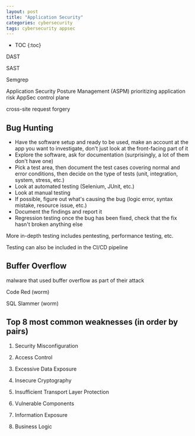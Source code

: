 ```yaml
---
layout: post
title: "Application Security"
categories: cybersecurity
tags: cybersecurity appsec
---
```


* TOC
{:toc}

DAST

SAST

Semgrep

Application Security Posture Management (ASPM)
prioritizing application risk
AppSec control plane



cross-site request forgery



## Bug Hunting

- Have the software setup and ready to be used, make an account at the app you want to investigate, don't just look at the front-facing part of it
- Explore the software, ask for documentation (surprisingly, a lot of them don't have one)
- Pick a test area, then document the test cases covering normal and error conditions, then decide on the type of tests (unit, integration, system, stress, etc.)
- Look at automated testing (Selenium, JUnit, etc.)
- Look at manual testing
- If possible, figure out what's causing the bug (logic error, syntax mistake, resource issue, etc.)
- Document the findings and report it
- Regression testing once the bug has been fixed, check that the fix hasn't broken anything else

More in-depth testing includes pentesting, performance testing, etc.

Testing can also be included in the CI/CD pipeline



## Buffer Overflow

malware that used buffer overflow as part of their attack

Code Red (worm)

SQL Slammer (worm)



## Top 8 most common weaknesses (in order by pairs)

1. Security Misconfiguration
2. Access Control

3. Excessive Data Exposure
4. Insecure Cryptography

5. Insufficient Transport Layer Protection
6. Vulnerable Components

7. Information Exposure
8. Business Logic


